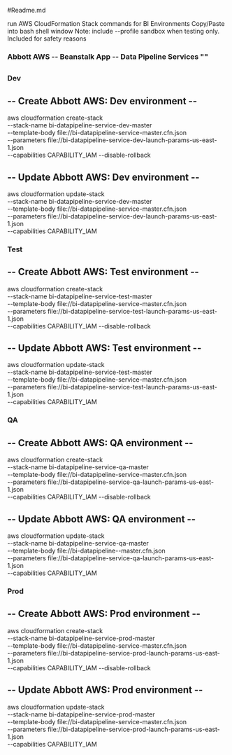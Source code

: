 #Readme.md

run AWS CloudFormation Stack commands for BI Environments
Copy/Paste into bash shell window
Note: include --profile sandbox when testing only. Included for safety reasons




### Abbott AWS -- Beanstalk App -- Data Pipeline Services ""
##
##
### Dev
## -- Create Abbott AWS: Dev environment --
aws cloudformation create-stack \
--stack-name bi-datapipeline-service-dev-master \
--template-body file://bi-datapipeline-service-master.cfn.json \
--parameters file://bi-datapipeline-service-dev-launch-params-us-east-1.json \
--capabilities CAPABILITY_IAM --disable-rollback 

## -- Update Abbott AWS: Dev environment --
aws cloudformation update-stack \
--stack-name bi-datapipeline-service-dev-master \
--template-body file://bi-datapipeline-service-master.cfn.json \
--parameters file://bi-datapipeline-service-dev-launch-params-us-east-1.json \
--capabilities CAPABILITY_IAM

### Test
## -- Create Abbott AWS: Test environment --
aws cloudformation create-stack \
--stack-name bi-datapipeline-service-test-master \
--template-body file://bi-datapipeline-service-master.cfn.json \
--parameters file://bi-datapipeline-service-test-launch-params-us-east-1.json \
--capabilities CAPABILITY_IAM --disable-rollback 

## -- Update Abbott AWS: Test environment --
aws cloudformation update-stack \
--stack-name bi-datapipeline-service-test-master \
--template-body file://bi-datapipeline-service-master.cfn.json \
--parameters file://bi-datapipeline-service-test-launch-params-us-east-1.json \
--capabilities CAPABILITY_IAM

### QA
## -- Create Abbott AWS: QA environment --
aws cloudformation create-stack \
--stack-name bi-datapipeline-service-qa-master \
--template-body file://bi-datapipeline-service-master.cfn.json \
--parameters file://bi-datapipeline-service-qa-launch-params-us-east-1.json \
--capabilities CAPABILITY_IAM --disable-rollback 

## -- Update Abbott AWS: QA environment --
aws cloudformation update-stack \
--stack-name bi-datapipeline-service-qa-master \
--template-body file://bi-datapipeline--master.cfn.json \
--parameters file://bi-datapipeline-service-qa-launch-params-us-east-1.json \
--capabilities CAPABILITY_IAM

### Prod
## -- Create Abbott AWS: Prod environment --
aws cloudformation create-stack \
--stack-name bi-datapipeline-service-prod-master \
--template-body file://bi-datapipeline-service-master.cfn.json \
--parameters file://bi-datapipeline-service-prod-launch-params-us-east-1.json \
--capabilities CAPABILITY_IAM --disable-rollback 

## -- Update Abbott AWS: Prod environment --
aws cloudformation update-stack \
--stack-name bi-datapipeline-service-prod-master \
--template-body file://bi-datapipeline-service-master.cfn.json \
--parameters file://bi-datapipeline-service-prod-launch-params-us-east-1.json \
--capabilities CAPABILITY_IAM





